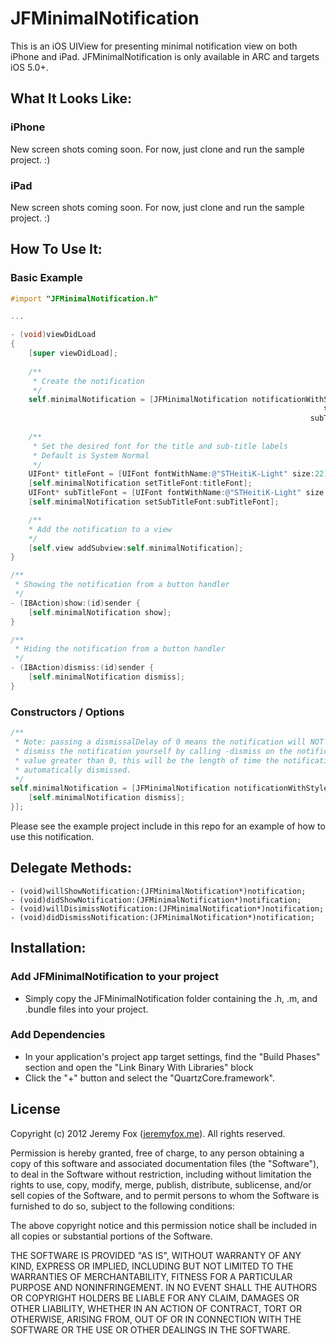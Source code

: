 JFMinimalNotification
===========

This is an iOS UIView for presenting minimal notification view on both iPhone and iPad. JFMinimalNotification is only available in ARC and targets iOS 5.0+.

What It Looks Like:
------------------

### iPhone
New screen shots coming soon. For now, just clone and run the sample project. :)
<!-- ![Error With Right View](https://imageshack.us/a/img194/7325/screenshot20130508at125.png)
![Success With Left View](https://imageshack.us/a/img713/7325/screenshot20130508at125.png)
![Success](https://imageshack.us/a/img560/7325/screenshot20130508at125.png)
![Error](https://imageshack.us/a/img43/7325/screenshot20130508at125.png)
![Default](https://imageshack.us/a/img856/7325/screenshot20130508at125.png) -->

### iPad
New screen shots coming soon. For now, just clone and run the sample project. :)
<!-- ![Error With Right View](https://imageshack.us/a/img62/7325/screenshot20130508at125.png)
![Success With Left View](https://imageshack.us/a/img10/7325/screenshot20130508at125.png)
![Success](https://imageshack.us/a/img201/7325/screenshot20130508at125.png)
![Error](https://imageshack.us/a/img197/7325/screenshot20130508at125.png)
![Default](https://imageshack.us/a/img163/7325/screenshot20130508at125.png) -->

How To Use It:
-------------

### Basic Example

```objective-c
#import "JFMinimalNotification.h"

...

- (void)viewDidLoad
{
    [super viewDidLoad];
    
    /**
     * Create the notification
     */
    self.minimalNotification = [JFMinimalNotification notificationWithStyle:JFMinimalNotificationStyleDefault
                                                                      title:@"This is my awesome title"
                                                                   subTitle:@"This is my awesome sub-title"];
    
    /**
     * Set the desired font for the title and sub-title labels
     * Default is System Normal
     */
    UIFont* titleFont = [UIFont fontWithName:@"STHeitiK-Light" size:22];
    [self.minimalNotification setTitleFont:titleFont];
    UIFont* subTitleFont = [UIFont fontWithName:@"STHeitiK-Light" size:16];
    [self.minimalNotification setSubTitleFont:subTitleFont];

    /**
    * Add the notification to a view
    */
    [self.view addSubview:self.minimalNotification];
}

/**
 * Showing the notification from a button handler
 */
- (IBAction)show:(id)sender {
    [self.minimalNotification show];
}

/**
 * Hiding the notification from a button handler
 */
- (IBAction)dismiss:(id)sender {
    [self.minimalNotification dismiss];
}
```

### Constructors / Options
```objective-c
/**
 * Note: passing a dismissalDelay of 0 means the notification will NOT be automatically dismissed, you will need to 
 * dismiss the notification yourself by calling -dismiss on the notification object. If you pass a dismissalDelay 
 * value greater than 0, this will be the length of time the notification will remain visisble before being 
 * automatically dismissed.
 */
self.minimalNotification = [JFMinimalNotification notificationWithStyle:JFMinimalNotificationStyleError title:@"This is my awesome title" subTitle:@"This is my awesome sub-title" dismissalDelay:0.0 touchHandler:^{
    [self.minimalNotification dismiss];
}];
```

Please see the example project include in this repo for an example of how to use this notification.
    
Delegate Methods:
----------------

    - (void)willShowNotification:(JFMinimalNotification*)notification;
    - (void)didShowNotification:(JFMinimalNotification*)notification;
    - (void)willDisimissNotification:(JFMinimalNotification*)notification;
    - (void)didDismissNotification:(JFMinimalNotification*)notification;
    
Installation:
------------

### Add JFMinimalNotification to your project

- Simply copy the JFMinimalNotification folder containing the .h, .m, and .bundle files into your project.

### Add Dependencies

- In your application's project app target settings, find the "Build Phases" section and open the "Link Binary With Libraries" block
- Click the "+" button and select the "QuartzCore.framework".

License
-------
Copyright (c) 2012 Jeremy Fox ([jeremyfox.me](http://www.jeremyfox.me)). All rights reserved.

Permission is hereby granted, free of charge, to any person obtaining a copy
of this software and associated documentation files (the "Software"), to deal
in the Software without restriction, including without limitation the rights
to use, copy, modify, merge, publish, distribute, sublicense, and/or sell
copies of the Software, and to permit persons to whom the Software is
furnished to do so, subject to the following conditions:

The above copyright notice and this permission notice shall be included in
all copies or substantial portions of the Software.

THE SOFTWARE IS PROVIDED "AS IS", WITHOUT WARRANTY OF ANY KIND, EXPRESS OR
IMPLIED, INCLUDING BUT NOT LIMITED TO THE WARRANTIES OF MERCHANTABILITY,
FITNESS FOR A PARTICULAR PURPOSE AND NONINFRINGEMENT. IN NO EVENT SHALL THE
AUTHORS OR COPYRIGHT HOLDERS BE LIABLE FOR ANY CLAIM, DAMAGES OR OTHER
LIABILITY, WHETHER IN AN ACTION OF CONTRACT, TORT OR OTHERWISE, ARISING FROM,
OUT OF OR IN CONNECTION WITH THE SOFTWARE OR THE USE OR OTHER DEALINGS IN THE
SOFTWARE.